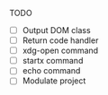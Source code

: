 TODO

- [ ] Output DOM class
- [ ] Return code handler
- [ ] xdg-open command
- [ ] startx command
- [ ] echo command
- [ ] Modulate project
